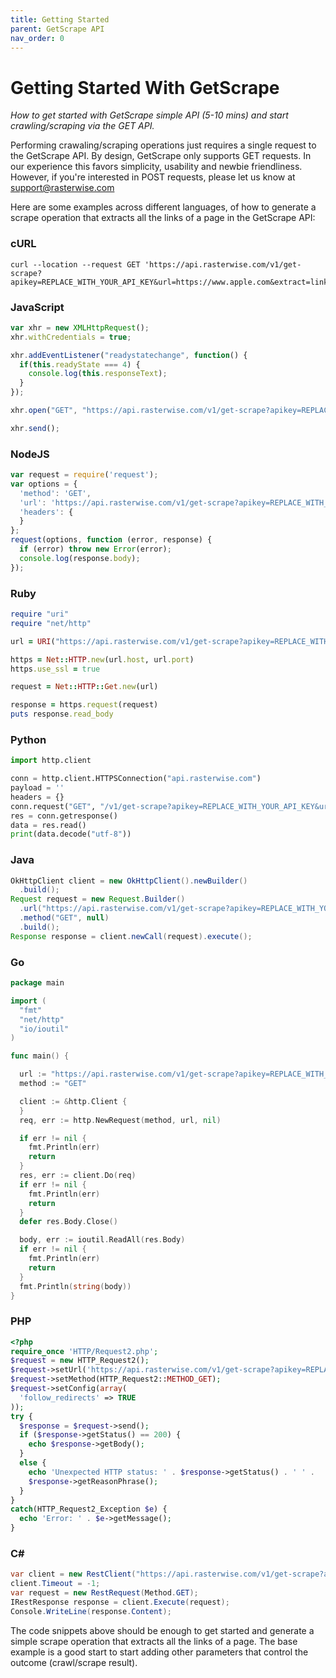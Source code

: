 ```yaml
---
title: Getting Started
parent: GetScrape API
nav_order: 0
---
```


# Getting Started With GetScrape

*How to get started with GetScrape simple API (5-10 mins) and start crawling/scraping via the GET API.*

Performing crawaling/scraping operations just requires a single request to the GetScrape API. 
By design, GetScrape only supports GET requests. In our experience this favors simplicity, usability and newbie friendliness.
However, if you're interested in POST requests, please let us know at support@rasterwise.com

Here are some examples across different languages, of how to generate a scrape operation that extracts all the links of a page in the GetScrape API:

### cURL
```
curl --location --request GET 'https://api.rasterwise.com/v1/get-scrape?apikey=REPLACE_WITH_YOUR_API_KEY&url=https://www.apple.com&extract=links'
```

### JavaScript 



```js
var xhr = new XMLHttpRequest();
xhr.withCredentials = true;

xhr.addEventListener("readystatechange", function() {
  if(this.readyState === 4) {
    console.log(this.responseText);
  }
});

xhr.open("GET", "https://api.rasterwise.com/v1/get-scrape?apikey=REPLACE_WITH_YOUR_API_KEY&url=https://www.apple.com&extract=links");

xhr.send();
```



### NodeJS

```js
var request = require('request');
var options = {
  'method': 'GET',
  'url': 'https://api.rasterwise.com/v1/get-scrape?apikey=REPLACE_WITH_YOUR_API_KEY&url=https://www.apple.com&extract=links',
  'headers': {
  }
};
request(options, function (error, response) {
  if (error) throw new Error(error);
  console.log(response.body);
});
```



### Ruby


	

```ruby
require "uri"
require "net/http"

url = URI("https://api.rasterwise.com/v1/get-scrape?apikey=REPLACE_WITH_YOUR_API_KEY&url=https://www.apple.com&extract=links")

https = Net::HTTP.new(url.host, url.port)
https.use_ssl = true

request = Net::HTTP::Get.new(url)

response = https.request(request)
puts response.read_body
```



### Python 



```python
import http.client

conn = http.client.HTTPSConnection("api.rasterwise.com")
payload = ''
headers = {}
conn.request("GET", "/v1/get-scrape?apikey=REPLACE_WITH_YOUR_API_KEY&url=https://www.apple.com&extract=links", payload, headers)
res = conn.getresponse()
data = res.read()
print(data.decode("utf-8"))
```



### Java



```java
OkHttpClient client = new OkHttpClient().newBuilder()
  .build();
Request request = new Request.Builder()
  .url("https://api.rasterwise.com/v1/get-scrape?apikey=REPLACE_WITH_YOUR_API_KEY&url=https://www.apple.com&extract=links")
  .method("GET", null)
  .build();
Response response = client.newCall(request).execute();
```



### Go



```go
package main

import (
  "fmt"
  "net/http"
  "io/ioutil"
)

func main() {

  url := "https://api.rasterwise.com/v1/get-scrape?apikey=REPLACE_WITH_YOUR_API_KEY&url=https://www.apple.com&extract=links"
  method := "GET"

  client := &http.Client {
  }
  req, err := http.NewRequest(method, url, nil)

  if err != nil {
    fmt.Println(err)
    return
  }
  res, err := client.Do(req)
  if err != nil {
    fmt.Println(err)
    return
  }
  defer res.Body.Close()

  body, err := ioutil.ReadAll(res.Body)
  if err != nil {
    fmt.Println(err)
    return
  }
  fmt.Println(string(body))
}
```



### PHP



```php
<?php
require_once 'HTTP/Request2.php';
$request = new HTTP_Request2();
$request->setUrl('https://api.rasterwise.com/v1/get-scrape?apikey=REPLACE_WITH_YOUR_API_KEY&url=https://www.apple.com&extract=links');
$request->setMethod(HTTP_Request2::METHOD_GET);
$request->setConfig(array(
  'follow_redirects' => TRUE
));
try {
  $response = $request->send();
  if ($response->getStatus() == 200) {
    echo $response->getBody();
  }
  else {
    echo 'Unexpected HTTP status: ' . $response->getStatus() . ' ' .
    $response->getReasonPhrase();
  }
}
catch(HTTP_Request2_Exception $e) {
  echo 'Error: ' . $e->getMessage();
}
```



### C#



```c#
var client = new RestClient("https://api.rasterwise.com/v1/get-scrape?apikey=REPLACE_WITH_YOUR_API_KEY&url=https://www.apple.com&extract=links");
client.Timeout = -1;
var request = new RestRequest(Method.GET);
IRestResponse response = client.Execute(request);
Console.WriteLine(response.Content);
```



The code snippets above should be enough to get started and generate a simple scrape operation that extracts all the links of a page. The base example is a good start to start adding other parameters that control the outcome (crawl/scrape result).
